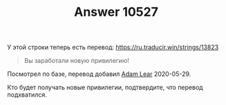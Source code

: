 ﻿---
title: "Answer 10527"
se.owner.user_id: 240512
se.owner.display_name: "MSDN.WhiteKnight"
se.owner.link: "https://ru.meta.stackoverflow.com/users/240512/msdn-whiteknight"
se.answer_id: 10527
se.question_id: 10478
se.post_type: answer
se.is_accepted: True
---
<p>У этой строки теперь есть перевод: <a href="https://ru.traducir.win/strings/13823" rel="nofollow noreferrer">https://ru.traducir.win/strings/13823</a></p>
<blockquote>
<p>Вы заработали новую привилегию!</p>
</blockquote>
<p>Посмотрел по базе, перевод добавил <a href="https://ru.stackoverflow.com/users/176103/adam-lear">Adam Lear</a> 2020-05-29.</p>
<p>Кто будет получать новые привилегии, подтвердите, что перевод подхватился.</p>
